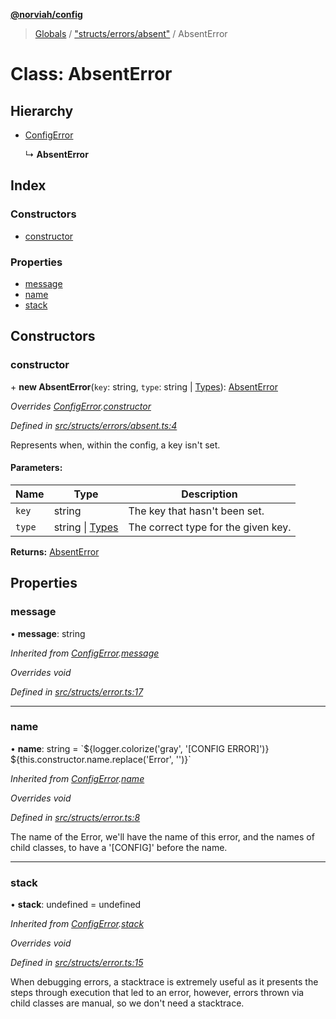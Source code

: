 **[@norviah/config](../README.md)**

> [Globals](../globals.md) / ["structs/errors/absent"](../modules/_structs_errors_absent_.md) / AbsentError

# Class: AbsentError

## Hierarchy

* [ConfigError](_structs_error_.configerror.md)

  ↳ **AbsentError**

## Index

### Constructors

* [constructor](_structs_errors_absent_.absenterror.md#constructor)

### Properties

* [message](_structs_errors_absent_.absenterror.md#message)
* [name](_structs_errors_absent_.absenterror.md#name)
* [stack](_structs_errors_absent_.absenterror.md#stack)

## Constructors

### constructor

\+ **new AbsentError**(`key`: string, `type`: string \| [Types](../modules/_types_types_.md#types)): [AbsentError](_structs_errors_absent_.absenterror.md)

*Overrides [ConfigError](_structs_error_.configerror.md).[constructor](_structs_error_.configerror.md#constructor)*

*Defined in [src/structs/errors/absent.ts:4](https://github.com/Norviah/config/blob/54727f7/src/structs/errors/absent.ts#L4)*

Represents when, within the config, a key isn't set.

#### Parameters:

Name | Type | Description |
------ | ------ | ------ |
`key` | string | The key that hasn't been set. |
`type` | string \| [Types](../modules/_types_types_.md#types) | The correct type for the given key.  |

**Returns:** [AbsentError](_structs_errors_absent_.absenterror.md)

## Properties

### message

•  **message**: string

*Inherited from [ConfigError](_structs_error_.configerror.md).[message](_structs_error_.configerror.md#message)*

*Overrides void*

*Defined in [src/structs/error.ts:17](https://github.com/Norviah/config/blob/54727f7/src/structs/error.ts#L17)*

___

### name

•  **name**: string = \`${logger.colorize('gray', '[CONFIG ERROR]')} ${this.constructor.name.replace('Error', '')}\`

*Inherited from [ConfigError](_structs_error_.configerror.md).[name](_structs_error_.configerror.md#name)*

*Overrides void*

*Defined in [src/structs/error.ts:8](https://github.com/Norviah/config/blob/54727f7/src/structs/error.ts#L8)*

The name of the Error, we'll have the name of this error, and the names of
child classes, to have a '[CONFIG]' before the name.

___

### stack

•  **stack**: undefined = undefined

*Inherited from [ConfigError](_structs_error_.configerror.md).[stack](_structs_error_.configerror.md#stack)*

*Overrides void*

*Defined in [src/structs/error.ts:15](https://github.com/Norviah/config/blob/54727f7/src/structs/error.ts#L15)*

When debugging errors, a stacktrace is extremely useful as it presents the
steps through execution that led to an error, however, errors thrown via
child classes are manual, so we don't need a stacktrace.
